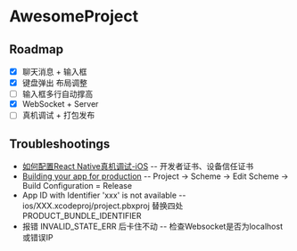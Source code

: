 # AwesomeProject

## Roadmap

- [x] 聊天消息 + 输入框
- [x] 键盘弹出 布局调整
- [ ] 输入框多行自动撑高
- [x] WebSocket + Server
- [ ] 真机调试 + 打包发布

## Troubleshootings

- [如何配置React Native真机调试-iOS](http://www.open-open.com/lib/view/open1456707122859.html) -- 开发者证书、设备信任证书
- [Building your app for production](https://facebook.github.io/react-native/docs/running-on-device-ios.html#building-your-app-for-production) -- Project -> Scheme -> Edit Scheme -> Build Configuration = Release
- App ID with Identifier 'xxx' is not available -- ios/XXX.xcodeproj/project.pbxproj 替换四处PRODUCT_BUNDLE_IDENTIFIER
- 报错 INVALID_STATE_ERR 后卡住不动 -- 检查Websocket是否为localhost或错误IP

